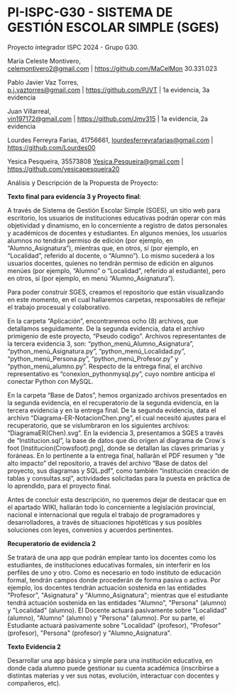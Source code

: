 # PI-ISPC-G30 - SISTEMA DE GESTIÓN ESCOLAR SIMPLE (SGES)
Proyecto integrador ISPC 2024 - Grupo G30.

Maria Celeste Montivero,	
celemontivero2@gmail.com |
https://github.com/MaCelMon	
30.331.023

Pablo Javier Vaz Torres,	
p.j.vaztorres@gmail.com	|
https://github.com/PJVT	| 1a evidencia, 3a evidencia

Juan Villarreal,	
vin197172@gmail.com	|
https://github.com/Jmv315 | 1a evidencia, 2a evidencia

Lourdes Ferreyra Farias, 41756661,
lourdesferreyrafarias@gmail.com	|
https://github.com/Lourdes00

Yesica Pesqueira, 35573808
Yesica.Pesqueira@gmail.com |
https://github.com/yesicapesqueira20

Análisis y Descripción de la Propuesta de Proyecto:

**Texto final para evidencia 3 y Proyecto final**:

A través de Sistema de Gestión Escolar Simple (SGES), un sitio web para escritorio, los usuarios de instituciones educativas podrán operar con más objetividad y dinamismo, en lo concerniente a registro de datos personales y académicos de docentes y estudiantes. En algunos menúes, los usuarios alumnos no tendrán permiso de edición (por ejemplo, en “Alumno_Asignatura”), mientras que, en otros, sí (por ejemplo, en “Localidad”, referido al docente, o “Alumno”). Lo mismo sucederá a los usuarios docentes, quienes no tendrán permiso de edición en algunos menúes (por ejemplo, “Alumno” o “Localidad”, referido al estudiante), pero en otros, sí (por ejemplo, en menú “Alumno_Asignatura”).

Para poder construir SGES, creamos el repositorio que están visualizando en este momento, en el cual hallaremos carpetas, responsables de reflejar el trabajo procesual y colaborativo.

En la carpeta “Aplicación”, encontraremos ocho (8) archivos, que detallamos seguidamente. De la segunda evidencia, data el archivo primigenio de este proyecto, “Pseudo codigo”. Archivos representantes de la tercera evidencia 3, son: “python_menú_Alumno_Asignatura”, “python_menú_Asignatura.py”, “python_menú_Localidad.py”, “python_menú_Persona.py”, “python_menú_Profesor.py” y “python_menú_alumno.py”. Respecto de la entrega final, el archivo representativo es “conexion_pythonmysql.py”, cuyo nombre anticipa el conectar Python con MySQL.

En la carpeta “Base de Datos”, hemos organizado archivos presentados en la segunda evidencia, en el recuperatorio de la segunda evidencia, en la tercera evidencia y en la entrega final. De la segunda evidencia, data el archivo “Diagrama-ER-NotacionChen.png”, el cual necesitó ajustes para el recuperatorio, que se vislumbraron en los siguientes archivos: “DiagramaER(Chen).svg”. En la evidencia 3, presentamos a SGES a través de “Institucion.sql”, la base de datos que dio origen al diagrama de Crow´s foot [Institucion(Crowsfoot).png], donde se detallan las claves primarias y foráneas. En lo pertinente a la entrega final, hallarán el PDF resumen y “de alto impacto” del repositorio, a través del archivo “Base de datos del proyecto, sus diagramas y SQL.pdf”, como también “institución creación de tablas y consultas.sql”, actividades solicitadas para la puesta en práctica de lo aprendido, para el proyecto final.

Antes de concluir esta descripción, no queremos dejar de destacar que en el apartado WIKI, hallarán todo lo concerniente a legislación provincial, nacional e internacional que regula el trabajo de programadores y desarrolladores, a través de situaciones hipotéticas y sus posibles soluciones con leyes, convenios y acuerdos pertinentes.

**Recuperatorio de evidencia 2**

Se tratará de una app que podrán emplear tanto los docentes como los estudiantes, de instituciones educativas formales, sin interferir en los perfiles de uno y otro. Como es necesario en todo instituto de educación formal, tendrán campos donde procederán de forma pasiva o activa. Por ejemplo, los docentes tendrán actuación sostenida en las entidades "Profesor", "Asignatura" y "Alumno_Asignatura"; mientras que el estudiante tendrá actuación sostenida en las entidades "Alumno", "Persona" (alumno) y "Localidad" (alumno). El Docente actuará pasivamente sobre "Localidad" (alumno), "Alumno" (alumno) y "Persona" (alumno). Por su parte, el Estudiante actuará pasivamente sobre "Localidad" (profesor), "Profesor" (profesor), "Persona" (profesor) y "Alumno_Asignatura".

**Texto Evidencia 2**

Desarrollar una app básica y simple para una institución educativa, en donde cada alumno puede gestionar su cuenta académica (inscribirse a distintas materias y ver sus notas, evolución, interactuar con docentes y compañeros, etc). 
